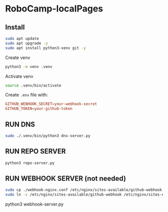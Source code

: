 # RoboCamp-localPages



## Install

```bash
sudo apt update
sudo apt upgrade -y
sudo apt install python3-venv git -y
```

Create venv
```bash
python3 -m venv .venv
```

Activate venv
```bash
source .venv/bin/activate
```

Create `.env` file with:
```conf
GITHUB_WEBHOOK_SECRET=your-webhook-secret
GITHUB_TOKEN=your-github-token
```

## RUN DNS
```bash
sudo ./.venv/bin/python3 dns-server.py
```

## RUN REPO SERVER
```bash
python3 repo-server.py
```

## RUN WEBHOOK SERVER (not needed)
```bash
sudo cp ./webhook-nginx.conf /etc/nginx/sites-available/github-webhook
sudo ln -s /etc/nginx/sites-available/github-webhook /etc/nginx/sites-enabled/
```

python3 webhook-server.py